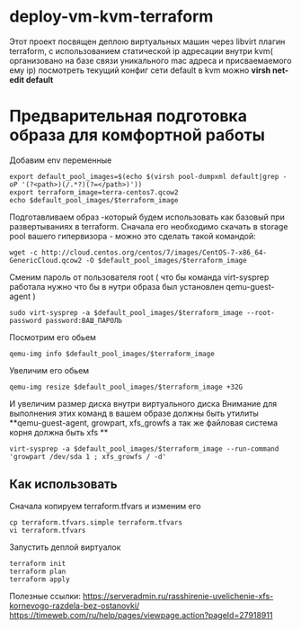 # deploy-vm-kvm-terraform
Этот проект посвящен деплою виртуальных машин через libvirt плагин terraform, с использованием статической ip адресации внутри kvm( организовано на базе связи уникального mac адреса и присваемаемого ему ip) посмотреть текущий конфиг сети default в kvm можно **virsh net-edit default**
# Предварительная подготовка образа для комфортной работы
Добавим env переменные
```
export default_pool_images=$(echo $(virsh pool-dumpxml default|grep -oP '(?<path>)(/.*?)(?=</path>)'))
export terraform_image=terra-centos7.qcow2
echo $default_pool_images/$terraform_image
```
Подготавливаем образ -который будем использовать как базовый при развертываниях в terraform. Сначала его необходимо скачать в storage pool вашего гипервизора - можно это сделать такой командой:
```
wget -c http://cloud.centos.org/centos/7/images/CentOS-7-x86_64-GenericCloud.qcow2 -O $default_pool_images/$terraform_image
```
Сменим пароль от пользователя root ( что бы команда virt-sysprep работала  нужно что бы в нутри образа был установлен qemu-guest-agent )
```
sudo virt-sysprep -a $default_pool_images/$terraform_image --root-password password:ВАШ_ПАРОЛЬ
```
Посмотрим его обьем
```
qemu-img info $default_pool_images/$terraform_image
```
Увеличим его обьем
```
qemu-img resize $default_pool_images/$terraform_image +32G
```
И увеличим размер диска внутри виртуального диска Внимание для выполнения этих команд в вашем образе должны  быть утилиты **qemu-guest-agent, growpart, xfs_growfs а так же файловая система корня должна быть xfs **
```
virt-sysprep -a $default_pool_images/$terraform_image --run-command 'growpart /dev/sda 1 ; xfs_growfs / -d'
```

## Как использовать
Сначала копируем terraform.tfvars и изменим его
```
cp terraform.tfvars.simple terraform.tfvars
vi terraform.tfvars
```
Запустить деплой виртуалок
```
terraform init
terraform plan
terraform apply
```

Полезные ссылки:
https://serveradmin.ru/rasshirenie-uvelichenie-xfs-kornevogo-razdela-bez-ostanovki/
https://timeweb.com/ru/help/pages/viewpage.action?pageId=27918911
